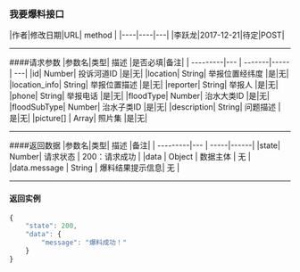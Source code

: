 ### 我要爆料接口

|作者|修改日期|URL| method |
|----|----|---|
|李跃龙|2017-12-21|待定|POST|

------------

####请求参数
|参数名|类型| 描述 |是否必填|备注|
| ---------|--- | -------|----- | ---|
|id| Number| 投诉河道ID |是|无|
|location| String| 举报位置经纬度 |是|无|
|location_info| String| 举报位置描述 |是|无|
|reporter| String| 举报人 |是|无|
|phone| String| 举报电话 |是|无|
|floodType| Number| 治水大类ID |是|无|
|floodSubType| Number| 治水子类ID |是|无|
|description| String| 问题描述 |是|无|
|picture[] | Array| 照片集 |是|无|


-------------------------------
####返回数据
|参数名|类型| 描述 |备注|
| ---------|--- | -----|------|
|state| Number| 请求状态 | 200：请求成功 |
|data | Object | 数据主体 | 无 |
|data.message | String | 爆料结果提示信息| 无 |

-------------------------------------
#### 返回实例
```javascript
{
    "state": 200,
    "data": {
        "message": "爆料成功！"
    }
}
```
